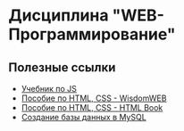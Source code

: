 # Дисциплина "WEB-Программирование"  

## Полезные ссылки
* [Учебник по JS](https://learn.javascript.ru/)
* [Пособие по HTML, CSS - WisdomWEB](https://www.wisdomweb.ru/)
* [Пособие по HTML, CSS - HTML Book](http://htmlbook.ru/)
* [Создание базы данных в MySQL](https://selectel.ru/blog/tutorials/how-to-create-databases-in-mysql/)
